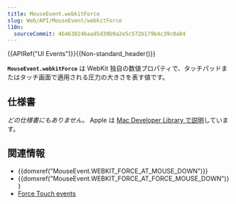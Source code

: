 ```yaml
---
title: MouseEvent.webkitForce
slug: Web/API/MouseEvent/webkitForce
l10n:
  sourceCommit: 4b4638246aad5d39b9a2e5c572b179b4c39c0a84
---
```


{{APIRef("UI Events")}}{{Non-standard_header()}}

**`MouseEvent.webkitForce`** は WebKit 独自の数値プロパティで、タッチパッドまたはタッチ画面で適用される圧力の大きさを表す値です。

## 仕様書

_どの仕様書にもありません。_ Apple は [Mac Developer Library で説明](https://developer.apple.com/library/archive/documentation/AppleApplications/Conceptual/SafariJSProgTopics/RespondingtoForceTouchEventsfromJavaScript.html)しています。

## 関連情報

- {{domxref("MouseEvent.WEBKIT_FORCE_AT_MOUSE_DOWN")}}
- {{domxref("MouseEvent.WEBKIT_FORCE_AT_FORCE_MOUSE_DOWN")}}
- [Force Touch events](/ja/docs/Web/API/Force_Touch_events)
